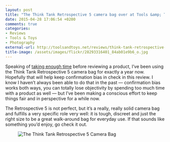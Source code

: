 ```yaml
---
layout: post
title: "The Think Tank Retrospective 5 camera bag over at Tools &amp; Toys"
date: 2015-04-28 17:06:54 +0200
comments: true
categories:
- Reviews
- Tools & Toys
- Photography
external-url: http://toolsandtoys.net/reviews/think-tank-retrospective-5-camera-bag/
title-image: /assets/images/flickr/28293316401_84ab01e9b6_o.jpg
---
```


Speaking of [taking enough time](/2015/04/28/confirmation-bias/) before reviewing a product, I’ve been using the Think Tank Retrospective 5 camera bag for exactly a year now. Hopefully that will help keep confirmation bias in check in this review. I know I haven’t always been able to do that in the past — confirmation bias works both ways, you can totally lose objectivity by spending too much time with a product as well — but I’ve been making a conscious effort to keep things fair and in perspective for a while now.

The Retrospective 5 is not perfect, but it’s a really, really solid camera bag and fulfills a very specific role very well: it is tough, discreet and just the right size to be a great walk-around bag for everyday use. If that sounds like something you’d enjoy, go check it out.

<figure class="full-width">
	<img src="/assets/images/flickr/17115742719_e2e1b1a326_o.jpg" title="The Think Tank Retrospective 5 Camera Bag"/>
</figure>